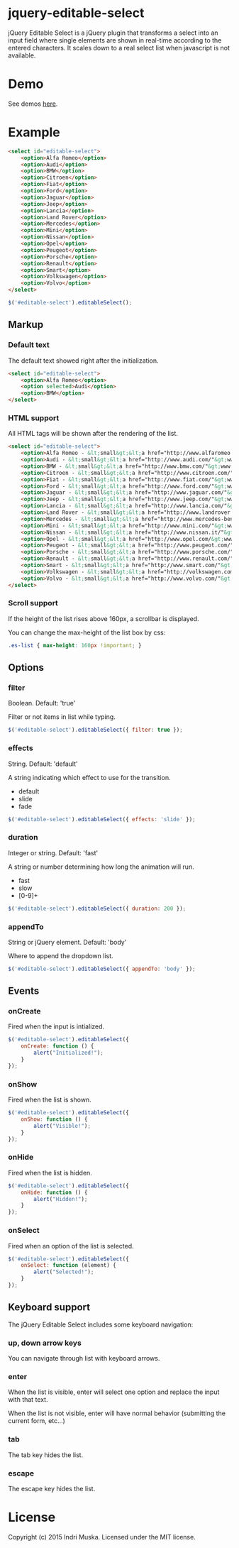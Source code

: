 # jquery-editable-select

jQuery Editable Select is a jQuery plugin that transforms a select into an input field where single elements are shown in real-time according to the entered characters.
It scales down to a real select list when javascript is not available.

# Demo

See demos [here](http://htmlpreview.github.com/?https://github.com/indrimuska/jquery-editable-select/blob/master/example/index.html).

# Example

```html
<select id="editable-select">
	<option>Alfa Romeo</option>
	<option>Audi</option>
	<option>BMW</option>
	<option>Citroen</option>
	<option>Fiat</option>
	<option>Ford</option>
	<option>Jaguar</option>
	<option>Jeep</option>
	<option>Lancia</option>
	<option>Land Rover</option>
	<option>Mercedes</option>
	<option>Mini</option>
	<option>Nissan</option>
	<option>Opel</option>
	<option>Peugeot</option>
	<option>Porsche</option>
	<option>Renault</option>
	<option>Smart</option>
	<option>Volkswagen</option>
	<option>Volvo</option>
</select>
```
```javascript
$('#editable-select').editableSelect();
```

## Markup

### Default text

The default text showed right after the initialization.

```html
<select id="editable-select">
	<option>Alfa Romeo</option>
	<option selected>Audi</option>
	<option>BMW</option>
</select>
```

### HTML support

All HTML tags will be shown after the rendering of the list.

```html
<select id="editable-select">
	<option>Alfa Romeo - &lt;small&gt;&lt;a href="http://www.alfaromeo.com/"&gt;www.alfaromeo.com&lt;/a&gt;&lt;/small&gt;</option>
	<option>Audi - &lt;small&gt;&lt;a href="http://www.audi.com/"&gt;www.audi.com&lt;/a&gt;&lt;/small&gt;</option>
	<option>BMW - &lt;small&gt;&lt;a href="http://www.bmw.com/"&gt;www.bmw.com&lt;/a&gt;&lt;/small&gt;</option>
	<option>Citroen - &lt;small&gt;&lt;a href="http://www.citroen.com/"&gt;www.citroen.com&lt;/a&gt;&lt;/small&gt;</option>
	<option>Fiat - &lt;small&gt;&lt;a href="http://www.fiat.com/"&gt;www.fiat.com&lt;/a&gt;&lt;/small&gt;</option>
	<option>Ford - &lt;small&gt;&lt;a href="http://www.ford.com/"&gt;www.ford.com&lt;/a&gt;&lt;/small&gt;</option>
	<option>Jaguar - &lt;small&gt;&lt;a href="http://www.jaguar.com/"&gt;www.jaguar.com&lt;/a&gt;&lt;/small&gt;</option>
	<option>Jeep - &lt;small&gt;&lt;a href="http://www.jeep.com/"&gt;www.jeep.com&lt;/a&gt;&lt;/small&gt;</option>
	<option>Lancia - &lt;small&gt;&lt;a href="http://www.lancia.com/"&gt;www.lancia.com&lt;/a&gt;&lt;/small&gt;</option>
	<option>Land Rover - &lt;small&gt;&lt;a href="http://www.landrover.com/"&gt;www.landrover.com&lt;/a&gt;&lt;/small&gt;</option>
	<option>Mercedes - &lt;small&gt;&lt;a href="http://www.mercedes-benz.com/"&gt;www.mercedes-benz.com&lt;/a&gt;&lt;/small&gt;</option>
	<option>Mini - &lt;small&gt;&lt;a href="http://www.mini.com/"&gt;www.mini.com&lt;/a&gt;&lt;/small&gt;</option>
	<option>Nissan - &lt;small&gt;&lt;a href="http://www.nissan.it/"&gt;www.nissan.it&lt;/a&gt;&lt;/small&gt;</option>
	<option>Opel - &lt;small&gt;&lt;a href="http://www.opel.com/&gt;www.opel.com&lt;/a&gt;&lt;/small&gt;</option>
	<option>Peugeot - &lt;small&gt;&lt;a href="http://www.peugeot.com/"&gt;www.peugeot.com&lt;/a&gt;&lt;/small&gt;</option>
	<option>Porsche - &lt;small&gt;&lt;a href="http://www.porsche.com/"&gt;www.porsche.com&lt;/a&gt;&lt;/small&gt;</option>
	<option>Renault - &lt;small&gt;&lt;a href="http://www.renault.com/"&gt;www.renault.com&lt;/a&gt;&lt;/small&gt;</option>
	<option>Smart - &lt;small&gt;&lt;a href="http://www.smart.com/"&gt;www.smart.com&lt;/a&gt;&lt;/small&gt;</option>
	<option>Volkswagen - &lt;small&gt;&lt;a href="http://volkswagen.com/"&gt;volkswagen.com&lt;/a&gt;&lt;/small&gt;</option>
	<option>Volvo - &lt;small&gt;&lt;a href="http://www.volvo.com/"&gt;www.volvo.com&lt;/a&gt;&lt;/small&gt;</option>
</select>
```

### Scroll support

If the height of the list rises above 160px, a scrollbar is displayed.

You can change the max-height of the list box by css:

```css
.es-list { max-height: 160px !important; }
```

## Options

### filter

Boolean.  Default: 'true'

Filter or not items in list while typing.

```javascript
$('#editable-select').editableSelect({ filter: true });
```

### effects

String.  Default: 'default'

A string indicating which effect to use for the transition.

* default
* slide
* fade

```javascript
$('#editable-select').editableSelect({ effects: 'slide' });
```

### duration

Integer or string.  Default: 'fast'

A string or number determining how long the animation will run.

* fast
* slow
* [0-9]+

```javascript
$('#editable-select').editableSelect({ duration: 200 });
```

### appendTo

String or jQuery element.  Default: 'body'

Where to append the dropdown list.

```javascript
$('#editable-select').editableSelect({ appendTo: 'body' });
```

## Events

### onCreate

Fired when the input is intialized.

```javascript
$('#editable-select').editableSelect({
	onCreate: function () {
		alert("Initialized!");
	}
});
```

### onShow

Fired when the list is shown.

```javascript
$('#editable-select').editableSelect({
	onShow: function () {
		alert("Visible!");
	}
});
```

### onHide

Fired when the list is hidden.

```javascript
$('#editable-select').editableSelect({
	onHide: function () {
		alert("Hidden!");
	}
});
```

### onSelect

Fired when an option of the list is selected.

```javascript
$('#editable-select').editableSelect({
	onSelect: function (element) {
		alert("Selected!");
	}
});
```

## Keyboard support

The jQuery Editable Select includes some keyboard navigation:

### up, down arrow keys

You can navigate through list with keyboard arrows.

### enter

When the list is visible, enter will select one option and replace the input with that text.

When the list is not visible, enter will have normal behavior (submitting the current form, etc...)

### tab

The tab key hides the list.

### escape

The escape key hides the list.

# License

Copyright (c) 2015 Indri Muska. Licensed under the MIT license.